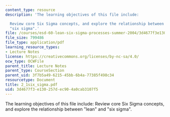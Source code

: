 ```yaml
---
content_type: resource
description: 'The learning objectives of this file include:

  Review core Six Sigma concepts, and explore the relationship between "lean" and
  "six sigma".'
file: /courses/esd-60-lean-six-sigma-processes-summer-2004/3d4677f3e130257dec904a0cab3107f5_2_1six_sigma.pdf
file_size: 799486
file_type: application/pdf
learning_resource_types:
- Lecture Notes
license: https://creativecommons.org/licenses/by-nc-sa/4.0/
ocw_type: OCWFile
parent_title: Lecture Notes
parent_type: CourseSection
parent_uid: 3f7b5a49-6215-45bb-6b4a-77385f498c34
resourcetype: Document
title: 2_1six_sigma.pdf
uid: 3d4677f3-e130-257d-ec90-4a0cab3107f5
---
```

The learning objectives of this file include:
Review core Six Sigma concepts, and explore the relationship between "lean" and "six sigma".